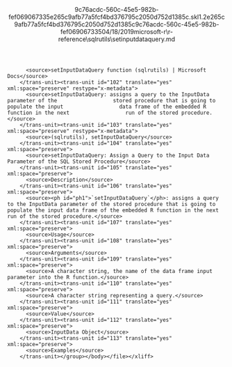 <?xml version="1.0"?><xliff version="1.2" xmlns="urn:oasis:names:tc:xliff:document:1.2" xmlns:xsi="http://www.w3.org/2001/XMLSchema-instance" xsi:schemaLocation="urn:oasis:names:tc:xliff:document:1.2 xliff-core-1.2-transitional.xsd"><file datatype="xml" original="setinputdataquery.md" source-language="en-US" target-language="en-US"><header><tool tool-id="mdxliff" tool-name="mdxliff" tool-version="1.0-d1654b2" tool-company="Microsoft" /><xliffext:skl_file_name xmlns:xliffext="urn:microsoft:content:schema:xliffextensions">9c76acdc-560c-45e5-982b-fef069067335e265c9afb77a5fcf4bd376795c2050d752d1385c.skl</xliffext:skl_file_name><xliffext:version xmlns:xliffext="urn:microsoft:content:schema:xliffextensions">1.2</xliffext:version><xliffext:ms.openlocfilehash xmlns:xliffext="urn:microsoft:content:schema:xliffextensions">e265c9afb77a5fcf4bd376795c2050d752d1385c</xliffext:ms.openlocfilehash><xliffext:ms.sourcegitcommit xmlns:xliffext="urn:microsoft:content:schema:xliffextensions">9c76acdc-560c-45e5-982b-fef069067335</xliffext:ms.sourcegitcommit><xliffext:ms.lasthandoff xmlns:xliffext="urn:microsoft:content:schema:xliffextensions">04/18/2019</xliffext:ms.lasthandoff><xliffext:ms.openlocfilepath xmlns:xliffext="urn:microsoft:content:schema:xliffextensions">microsoft-r\r-reference\sqlrutils\setinputdataquery.md</xliffext:ms.openlocfilepath></header><body><group id="content" extype="content"><trans-unit id="101" translate="yes" xml:space="preserve" restype="x-metadata">
          <source>setInputDataQuery function (sqlrutils) | Microsoft Docs</source>
        </trans-unit><trans-unit id="102" translate="yes" xml:space="preserve" restype="x-metadata">
          <source>setInputDataQuery: assigns a query to the InputData parameter of the                  stored procedure that is going to populate the input                  data frame of the embedded R function in the next                  run of the stored procedure.</source>
        </trans-unit><trans-unit id="103" translate="yes" xml:space="preserve" restype="x-metadata">
          <source>(sqlrutils), setInputDataQuery</source>
        </trans-unit><trans-unit id="104" translate="yes" xml:space="preserve">
          <source>setInputDataQuery: Assign a Query to the Input Data Parameter of the SQL Stored Procedure</source>
        </trans-unit><trans-unit id="105" translate="yes" xml:space="preserve">
          <source>Description</source>
        </trans-unit><trans-unit id="106" translate="yes" xml:space="preserve">
          <source><ph id="ph1">`setInputDataQuery`</ph>: assigns a query to the InputData parameter of the stored procedure that is going to populate the input data frame of the embedded R function in the next run of the stored procedure.</source>
        </trans-unit><trans-unit id="107" translate="yes" xml:space="preserve">
          <source>Usage</source>
        </trans-unit><trans-unit id="108" translate="yes" xml:space="preserve">
          <source>Arguments</source>
        </trans-unit><trans-unit id="109" translate="yes" xml:space="preserve">
          <source>A character string, the name of the data frame input parameter into the R function.</source>
        </trans-unit><trans-unit id="110" translate="yes" xml:space="preserve">
          <source>A character string representing a query.</source>
        </trans-unit><trans-unit id="111" translate="yes" xml:space="preserve">
          <source>Value</source>
        </trans-unit><trans-unit id="112" translate="yes" xml:space="preserve">
          <source>InputData Object</source>
        </trans-unit><trans-unit id="113" translate="yes" xml:space="preserve">
          <source>Examples</source>
        </trans-unit></group></body></file></xliff>